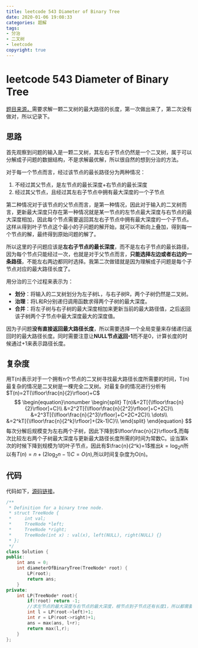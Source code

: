 ```yaml
---
title: leetcode 543 Diameter of Binary Tree
date: 2020-01-06 19:08:33
categories: 题解
tags:
- 分治
- 二叉树
- leetcode
copyright: true
---
```


# leetcode 543 Diameter of Binary Tree 

[题目来源，](<https://leetcode.com/problems/diameter-of-binary-tree/> )需要求解一颗二叉树的最大路径的长度，第一次做出来了，第二次没有做对，所以记录下。

<!--more-->

## 思路

首先观察到问题的输入是一颗二叉树，其左右子节点仍然是一个二叉树，属于可以分解成子问题的数据结构，不是求解最优解，所以很自然的想到分治的方法。

对于每一个节点而言，经过该节点的最长路径分为两种情况：

1. 不经过其父节点，是左节点的最长深度+右节点的最长深度
2. 经过其父节点，且经过其左右子节点中拥有最大深度的一个子节点

第二种情况对于该节点的父节点而言，是第一种情况，因此对于输入的二叉树而言，更新最大深度只存在第一种情况就是某一节点的左节点最大深度与右节点的最大深度相加，因此每个节点需要返回其左右子节点中拥有最大深度的一个子节点。这样从得到叶子节点这个最小的子问题的解开始，就可以不断向上叠加，得到每一个节点的解，最终得到原始问题的解了。

所以这里的子问题应该是**左右子节点的最长深度**，而不是左右子节点的最长路径，因为每个节点只能经过一次，也就是对于父节点而言，**只能选择左边或者右边的一条路径**，不能左右两边都同时选择。我第二次做错就是因为理解成子问题是每个子节点对应的最大路径长度了。

用分治的三个过程来表示为：

- **划分**：将输入的二叉树划分为左子树L，与右子树R，两个子树仍然是二叉树。
- **治理**：将L和R分别递归调用函数求得两个子树的最大深度。
- **合并**：将左子树与右子树的最大深度相加来更新当前的最大路径值，之后返回该子树两个子节点中最大深度最大的深度值。

因为子问题**没有直接返回最大路径长度**，所以需要选择一个全局变量来存储递归返回时的最大路径长度。同时需要注意让**NULL节点返回-1**而不是0，计算长度的时候通过+1来表示路径长度。

## 复杂度

用T(n)表示对于一个拥有n个节点的二叉树寻找最大路径长度所需要的时间，T(n)最复杂的情况是二叉树是一棵完全二叉树。对最复杂的情况进行分析有$T(n)=2T(\lfloor\frac{n}{2}\rfloor)+C$
$$
\begin{equation}\nonumber
\begin{split}
T(n)&=2T[{\lfloor\frac{n}{2}\rfloor]+C}\\
&=2^2T[{\lfloor\frac{n}{2^2}\rfloor]+C+2C}\\
&=2^3T[{\lfloor\frac{n}{2^3}\rfloor]+C+2C+2C}\\
\dots\\
&=2^kT[{\lfloor\frac{n}{2^k}\rfloor]+(2k-1)C}\\
\end{split} 
\end{equation}
$$
每次分解后规模变为左右两个子树，因此下降到$\lfloor\frac{n}{2}\rfloor$,而每次比较左右两个子树最大深度与更新最大路径长度所需的时间为常数C。设当第k次的时候下降到规模为1的叶子节点，因此有$\frac{n}{2^k}=1$推出$k=\log_2n$所以有$T(n)=n+(2\log_2n-1)C=O(n)$,所以时间复杂度为O(n)。

## 代码

代码如下，[源码链接](<https://github.com/BraveY/Coding/blob/master/leetcode/diameter-of-binary-tree.cc> )。

```cc
/**
 * Definition for a binary tree node.
 * struct TreeNode {
 *     int val;
 *     TreeNode *left;
 *     TreeNode *right;
 *     TreeNode(int x) : val(x), left(NULL), right(NULL) {}
 * };
 */
class Solution {
public:
    int ans = 0;
    int diameterOfBinaryTree(TreeNode* root) {
        LP(root);
        return ans;
    }
private:
    int LP(TreeNode* root){
        if(!root) return -1;
        //求左节点的最大深度与右节点的最大深度，根节点到子节点还有长度1，所以都需要加上1
        int l = LP(root->left)+1;
        int r = LP(root->right)+1;
        ans = max(ans, l+r);
        return max(l,r);
    }
};
```

